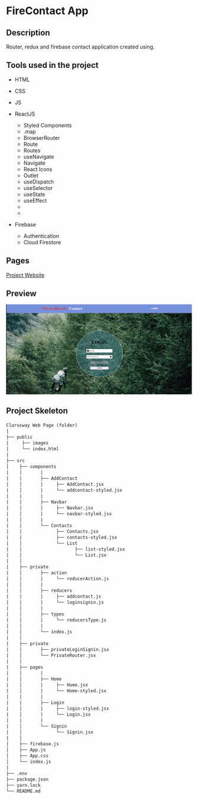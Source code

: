 # FireContact App

## Description

Router, redux and firebase contact application created using.

## Tools used in the project

- HTML

- CSS

- JS

- ReactJS

  - Styled Components
  - .map
  - BrowserRouter
  - Route
  - Routes
  - useNavigate
  - Navigate
  - React Icons
  - Outlet
  - useDispatch
  - useSelector
  - useState
  - useEffect
  - 
  - 

- Firebase
  - Authentication
  - Cloud Firestore

<!-- ## Github-pages -->

## Pages

[ Project Website ](https://cosmic-pasca-b88d6c.netlify.app/login)

## Preview

![ Project Snapshot ](contactapp.gif)

## Project Skeleton

```
Clarusway Web Page (folder)
|
├── public
|     ├── images
│     └── index.html
|
├── src
│    ├── components
|    │       |
|    |       ├── AddContact
|    │       |     ├── AddContact.jsx
|    │       |     └── addcontact-styled.jsx
|    |       |
|    |       ├── Navbar
|    │       |     ├── Navbar.jsx
|    │       |     └── navbar-styled.jsx
|    │       |
|    │       └── Contacts
|    |             ├── Contacts.jsx
|    |             ├── contacts-styled.jsx
|    │             └── List
|    │                    ├── list-styled.jsx
|    │                    └── List.jsx
|    │
|    ├── private
|    │       ├── action
|    │       |     └── reducerAction.js
|    │       |
|    │       ├── reducers
|    |       |     ├── addcontact.js
|    │       |     └── loginsignin.js
|    │       |
|    │       ├── types
|    │       |     └── reducersType.js
|    │       |
|    │       └── index.js
|    │
|    ├── private
|    │       ├── privateLoginSignin.jsx
|    │       └── PrivateRouter.jsx
|    │
|    ├── pages
|    │       |
|    │       ├── Home
|    │       |     ├── Home.jsx
|    │       |     └── Home-styled.jsx
|    |       |
|    |       ├── Login
|    │       |     ├── login-styled.jsx
|    │       |     └── Login.jsx
|    |       |
|    │       └── Signin
|    │             └── Signin.jsx
|    │
│    ├── firebase.js
│    ├── App.js
│    ├── App.css
│    └── index.js
|
├── .env
├── package.json
├── yarn.lock
└── README.md
```
